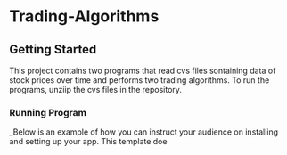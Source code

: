 # Trading-Algorithms
<!-- GETTING STARTED -->
## Getting Started

This project contains two programs that read cvs files sontaining data of stock prices over time and performs two trading algorithms.
To run the programs, unziip the cvs files in the repository.

### Running Program

_Below is an example of how you can instruct your audience on installing and setting up your app. This template doe
